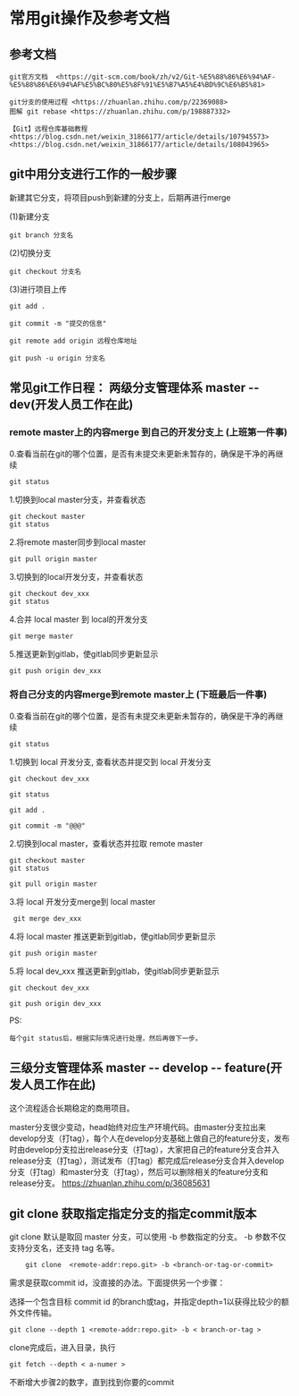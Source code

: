 # 常用git操作及参考文档

## 参考文档

    git官方文档  <https://git-scm.com/book/zh/v2/Git-%E5%88%86%E6%94%AF-%E5%88%86%E6%94%AF%E5%BC%80%E5%8F%91%E5%B7%A5%E4%BD%9C%E6%B5%81>

    git分支的使用过程 <https://zhuanlan.zhihu.com/p/22369088>
    图解 git rebase <https://zhuanlan.zhihu.com/p/198887332>

    【Git】远程仓库基础教程
    <https://blog.csdn.net/weixin_31866177/article/details/107945573>
    <https://blog.csdn.net/weixin_31866177/article/details/108043965>

## git中用分支进行工作的一般步骤

新建其它分支，将项目push到新建的分支上，后期再进行merge

(1)新建分支

    git branch 分支名

(2)切换分支

    git checkout 分支名

(3)进行项目上传

    git add .

    git commit -m "提交的信息"

    git remote add origin 远程仓库地址

    git push -u origin 分支名

## 常见git工作日程： 两级分支管理体系 master -- dev(开发人员工作在此)

### remote master上的内容merge 到自己的开发分支上 (上班第一件事)

0.查看当前在git的哪个位置，是否有未提交未更新未暂存的，确保是干净的再继续

    git status

1.切换到local master分支，并查看状态

    git checkout master
    git status

2.将remote master同步到local master

    git pull origin master

3.切换到的local开发分支，并查看状态

    git checkout dev_xxx
    git status

4.合并 local master 到 local的开发分支

    git merge master

5.推送更新到gitlab，使gitlab同步更新显示

    git push origin dev_xxx

### 将自己分支的内容merge到remote master上 (下班最后一件事)

0.查看当前在git的哪个位置，是否有未提交未更新未暂存的，确保是干净的再继续

    git status

1.切换到 local 开发分支, 查看状态并提交到 local 开发分支

    git checkout dev_xxx

    git status

    git add .

    git commit -m "@@@"

2.切换到local master，查看状态并拉取 remote master

    git checkout master
    git status

    git pull origin master

3.将 local 开发分支merge到 local master

     git merge dev_xxx

4.将 local master 推送更新到gitlab，使gitlab同步更新显示

    git push origin master

5.将 local dev_xxx  推送更新到gitlab，使gitlab同步更新显示

    git checkout dev_xxx

    git push origin dev_xxx

PS:

    每个git status后，根据实际情况进行处理，然后再做下一步。

## 三级分支管理体系 master -- develop -- feature(开发人员工作在此)

这个流程适合长期稳定的商用项目。

master分支很少变动，head始终对应生产环境代码。由master分支拉出来develop分支（打tag），每个人在develop分支基础上做自己的feature分支，发布时由develop分支拉出release分支（打tag），大家把自己的feature分支合并入release分支（打tag），测试发布（打tag）都完成后release分支合并入develop分支（打tag）和master分支（打tag），然后可以删除相关的feature分支和release分支。
<https://zhuanlan.zhihu.com/p/36085631>

## git clone 获取指定指定分支的指定commit版本

git clone 默认是取回 master 分支，可以使用 -b 参数指定的分支。 -b 参数不仅支持分支名，还支持 tag 名等。

        git clone  <remote-addr:repo.git> -b <branch-or-tag-or-commit>

需求是获取commit id，没直接的办法。下面提供另一个步骤：

选择一个包含目标 commit id 的branch或tag，并指定depth=1以获得比较少的额外文件传输。

    git clone --depth 1 <remote-addr:repo.git> -b < branch-or-tag >

clone完成后，进入目录，执行

    git fetch --depth < a-numer >

不断增大步骤2的数字，直到找到你要的commit
